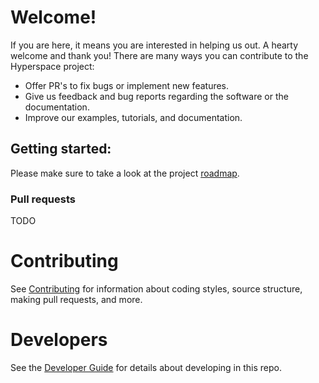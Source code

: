 # Welcome!

If you are here, it means you are interested in helping us out. A hearty welcome and thank you! There are many ways you can contribute to the Hyperspace project:

* Offer PR's to fix bugs or implement new features.
* Give us feedback and bug reports regarding the software or the documentation.
* Improve our examples, tutorials, and documentation.

## Getting started:

Please make sure to take a look at the project [roadmap](ROADMAP.md).

### Pull requests

TODO

# Contributing

See [Contributing](docs/contributing.md) for information about coding styles, source structure, making pull requests, and more.

# Developers

See the [Developer Guide](docs/developer-guide.md) for details about developing in this repo.